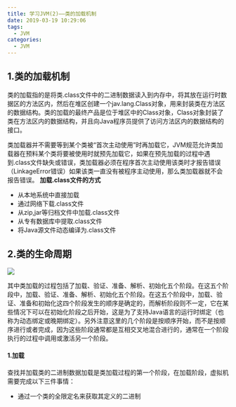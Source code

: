 ```yaml
---
title: 学习JVM(2)——类的加载机制
date: 2019-03-19 10:29:06
tags: 
  - JVM
categories: 
  - JVM
---
```


## 1.类的加载机制
类的加载指的是将类.class文件中的二进制数据读入到内存中，将其放在运行时数据区的方法区内，然后在堆区创建一个jav.lang.Class对象，用来封装类在方法区的数据结构。类的加载的最终产品是位于堆区中的Class对象，Class对象封装了类在方法区内的数据结构，并且向Java程序员提供了访问方法区内的数据结构的接口。
<!--more-->
类加载器并不需要等到某个类被“首次主动使用”时再加载它，JVM规范允许类加载器在预料某个类将要被使用时就预先加载它，如果在预先加载的过程中遇到.class文件缺失或错误，类加载器必须在程序首次主动使用该类时才报告错误（LinkageError错误）如果该类一直没有被程序主动使用，那么类加载器就不会报告错误。
**加载.class文件的方式**

- 从本地系统中直接加载
- 通过网络下载.class文件
- 从zip,jar等归档文件中加载.class文件
- 从专有数据库中提取.class文件
- 将Java源文件动态编译为.class文件
## 2.类的生命周期

![](https://ws1.sinaimg.cn/large/006aBttAly1g1h2j37savj30ja069jrt.jpg)

其中类加载的过程包括了加载、验证、准备、解析、初始化五个阶段。在这五个阶段中，加载、验证、准备、解析、初始化五个阶段。在这五个阶段中，加载、验证、准备和初始化这四个阶段发生的顺序是确定的，而解析阶段则不一定，它在某些情况下可以在初始化阶段之后开始，这是为了支持Java语言的运行时绑定（也称为动态绑定或晚期绑定）。另外注意这里的几个阶段是按顺序开始，而不是按顺序进行或者完成，因为这些阶段通常都是互相交叉地混合进行的，通常在一个阶段执行的过程中调用或激活另一个阶段。
#### 1.加载
查找并加载类的二进制数据加载是类加载过程的第一个阶段，在加载阶段，虚拟机需要完成以下三件事情：

- 通过一个类的全限定名来获取其定义的二进制